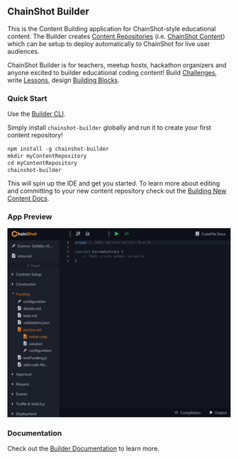 ## ChainShot Builder

This is the Content Building application for ChainShot-style educational content.
The Builder creates [Content Repositories](https://chainshotbuilder.readthedocs.io/en/latest/content.html) (i.e. [ChainShot Content](https://github.com/ChainShot/Content))
which can be setup to deploy automatically to ChainShot for live user audiences.

ChainShot Builder is for teachers, meetup hosts, hackathon organizers and anyone excited to builder educational coding content! Build [Challenges](https://chainshotbuilder.readthedocs.io/en/latest/container_types.html#challenges), write [Lessons](https://chainshotbuilder.readthedocs.io/en/latest/container_types.html#lessons),
design [Building Blocks](https://chainshotbuilder.readthedocs.io/en/latest/container_types.html#building-blocks).

### Quick Start

Use the [Builder CLI](https://github.com/ChainShot/Builder-CLI).

Simply install `chainshot-builder` globally and run it to create your first content repository!

```
npm install -g chainshot-builder
mkdir myContentRepository
cd myContentRepository
chainshot-builder
```

This will spin up the IDE and get you started. To learn more about editing and committing
to your new content repository check out the [Building New Content Docs](https://chainshotbuilder.readthedocs.io/en/latest/building_new_content.html#start-editing).

### App Preview

![Builder Preview](preview.png)

### Documentation

Check out the [Builder Documentation](https://chainshotbuilder.readthedocs.io/en/latest/) to learn more.
